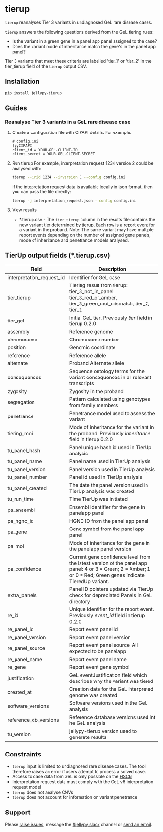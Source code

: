 # tierup

`tierup` reanalyses Tier 3 variants in undiagnosed GeL rare disease cases.

`tierup` answers the following questions derived from the GeL tiering rules:
- Is the variant in a green gene in a panel app panel assigned to the case?
- Does the variant mode of inheritance match the gene's in the panel app panel?

Tier 3 variants that meet these criteria are labelled 'tier_1' or 'tier_2' in the tier_tierup field of the `tierup` output CSV.

## Installation

```bash
pip install jellypy-tierup
```

## Guides

### Reanalyse Tier 3 variants in a GeL rare disease case

1. Create a configuration file with CIPAPI details. For example:
    ```
    # config.ini
    [pyCIPAPI]
    client_id = YOUR-GEL-CLIENT-ID
    client_secret = YOUR-GEL-CLIENT-SECRET
    ```

2. Run tierup
    For example, interpretation request 1234 version 2 could be analysed with:
    ```bash
    tierup --irid 1234 --irversion 1 --config config.ini
    ```
    If the intepretation request data is available locally in json format, then you can pass the file directly:
    ```bash
    tierup -j interpretation_request.json --config config.ini
    ```

3. View results
    * \*.tierup.csv - The `tier_tierup` column in the results file contains the new variant tier determined by tierup. Each row is a report event for a variant in the proband. Note: The same variant may have multiple report events depending on the number of assigned gene panels, mode of inheritance and penetrance models analysed.

## TierUp output fields (\*.tierup.csv)

| Field | Description
|-------|------------
|interpretation_request_id| Identifier for GeL case
|tier_tierup| Tiering result from tierup: tier_3_not_in_panel, tier_3_red_or_amber, tier_3_green_moi_mismatch, tier_2, tier_1
|tier_gel| Initial GeL tier. Previously *tier* field in tierup 0.2.0
|assembly|Reference genome
|chromosome|Chromosome number
|position|Genomic coordinate
|reference|Reference allele
|alternate|Proband Alternate allele
|consequences| Sequence ontology terms for the variant consequences in all relevant transcripts
|zygosity|Zygosity in the proband
|segregation|Pattern calculated using genotypes from family members
|penetrance| Penetrance model used to assess the variant
|tiering_moi| Mode of inheritance for the variant in the proband. Previously *inheritance* field in tierup 0.2.0
|tu_panel_hash|Panel unique hash id used in TierUp analysis
|tu_panel_name|Panel name used in TierUp analysis
|tu_panel_version|Panel version used in TierUp analysis
|tu_panel_number|Panel id used in TierUp analysis
|tu_panel_created|The date the panel version used in TierUp analysis was created
|tu_run_time|Time TierUp was initiated
|pa_ensembl| Ensembl identifier for the gene in panelapp panel
|pa_hgnc_id|HGNC ID from the panel app panel
|pa_gene|Gene symbol from the panel app panel
|pa_moi| Mode of inheritance for the gene in the panelapp panel version
|pa_confidence|Current gene confidence level from the latest version of the panel app panel: 4 or 3 = Green; 2 = Amber; 1 or 0 = Red; Green genes indicate TieredUp variant.
|extra_panels|Panel ID pointers updated via TierUp check for depreciated Panels in GeL directory
|re_id|Unique identifier for the report event. Previously *event_id* field in tierup 0.2.0
|re_panel_id|Report event panel id
|re_panel_version|Report event panel version
|re_panel_source|Report event panel source. All expected to be panelapp
|re_panel_name|Report event panel name
|re_gene|Report event gene symbol
|justification| GeL eventJustification field which describes why the variant was tiered
|created_at|Creation date for the GeL interpreted genome was created
|software_versions|Software versions used in the GeL analysis
|reference_db_versions|Reference database versions used int he GeL analysis
|tu_version|jellypy-tierup version used to generate results

## Constraints

* `tierup` input is limited to undiagnosed rare disease cases. The tool therefore raises an error if users attempt to process a solved case.
* Access to case data from GeL is only possible on the [HSCN](https://digital.nhs.uk/services/health-and-social-care-network)
* Interpretation request data must comply with the GeL v6 interpretation request model
* `tierup` does not analyse CNVs
* `tierup` does not account for information on variant penetrance

## Support

Please [raise issues](https://github.com/NHS-NGS/JellyPy), message the [#jellypy slack](https://binfx.slack.com/messages) channel or [send an email](mailto:nana.mensah1@nhs.net).